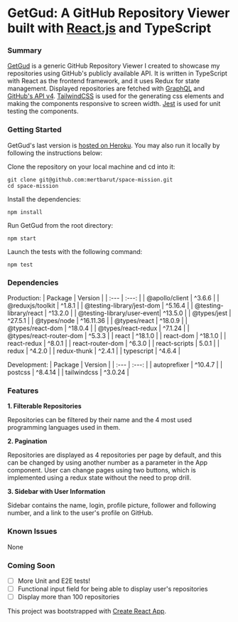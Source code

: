 # GetGud: A GitHub Repository Viewer built with [React.js](https://reactjs.org) and TypeScript

### Summary

[GetGud](https://getgud-42.herokuapp.com/) is a generic GitHub Repository Viewer I created to showcase my repositories using GitHub's publicly available API. It is written in TypeScript with React as the frontend framework, and it uses Redux for state management. Displayed repositories are fetched with [GraphQL](https://graphql.org/) and [GitHub's API v4](https://docs.github.com/en/graphql). [TailwindCSS](https://tailwindcss.com/) is used for the generating css elements and making the components responsive to screen width. [Jest](https://jestjs.io/) is used for unit testing the components.

### Getting Started

GetGud's last version is [hosted on Heroku](https://getgud-42.herokuapp.com/). You may also run it locally by following the instructions below:

Clone the repository on your local machine and cd into it:

```
git clone git@github.com:mertbarut/space-mission.git
cd space-mission
```

Install the dependencies:

```
npm install
```

Run GetGud from the root directory:

```
npm start
```

Launch the tests with the following command:

```
npm test
```

### Dependencies

Production:
| Package | Version |
| :--- | :---: |
| @apollo/client | ^3.6.6 |
| @reduxjs/toolkit | ^1.8.1 |
| @testing-library/jest-dom | ^5.16.4 |
| @testing-library/react | ^13.2.0 |
| @testing-library/user-event|  ^13.5.0 |
| @types/jest | ^27.5.1 |
| @types/node | ^16.11.36 |
| @types/react | ^18.0.9 |
| @types/react-dom | ^18.0.4 |
| @types/react-redux | ^7.1.24 |
| @types/react-router-dom | ^5.3.3 |
| react | ^18.1.0 |
| react-dom | ^18.1.0 |
| react-redux | ^8.0.1 |
| react-router-dom | ^6.3.0 |
| react-scripts | 5.0.1 |
| redux | ^4.2.0 |
| redux-thunk | ^2.4.1 |
| typescript | ^4.6.4 |

Development:
| Package | Version |
| :--- | :---: |
| autoprefixer | ^10.4.7 |
| postcss | ^8.4.14 |
| tailwindcss | ^3.0.24 |

### Features

**1. Filterable Repositories**

Repositories can be filtered by their name and the 4 most used programming languages used in them.

**2. Pagination**

Repositories are displayed as 4 repositories per page by default, and this can be changed by using another number as a parameter in the App component. User can change pages using two buttons, which is implemented using a redux state without the need to prop drill.

**3. Sidebar with User Information**

Sidebar contains the name, login, profile picture, follower and following number, and a link to the user's profile on GitHub.

### Known Issues

None

### Coming Soon

- [ ] More Unit and E2E tests!
- [ ] Functional input field for being able to display user's repositories
- [ ] Display more than 100 repositories

This project was bootstrapped with [Create React App](https://github.com/facebook/create-react-app).
